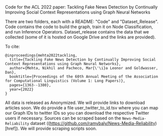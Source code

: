 Code for the ACL 2022 paper: Tackling Fake News Detection by Continually Improving Social Context Representations using Graph Neural Networks

There are two folders, each with a README: "Code" and "Dataset_Release". Code contains the code to build the graph, train it on Node Classification, and run Inference Operators. Dataset_release contains the data that we collected (some of it is hosted on Google Drive and the links are provided).

To cite:
```
@inproceedings{mehta2022tackling,
  title={Tackling Fake News Detection by Continually Improving Social Context Representations using Graph Neural Networks},
  author={Mehta, Nikhil and Pacheco, Mar{\'\i}a Leonor and Goldwasser, Dan},
  booktitle={Proceedings of the 60th Annual Meeting of the Association for Computational Linguistics (Volume 1: Long Papers)},
  pages={1363--1380},
  year={2022}
}
```

All data is released as Anonymized. We will provide links to download articles soon. We do provide a file user_twitter_to_id.tsv where you can map our Graph IDs to twitter IDs so you can download the respective Twitter users if necessary. Sources can be scraped based on the `News-Media-Reliability` dataset ((https://github.com/ramybaly/News-Media-Reliability)[href]). We will provide scraping scripts soon.

